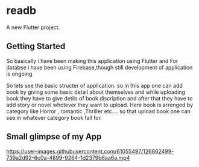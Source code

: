 # readb

A new Flutter project.

## Getting Started

So basically i have been making this application using Flutter and For databse i have been using Firebase,though still development of application is ongoing

So lets see the basic structer of application. 
so in this app one can add book by giving some basic detail about themselves and while uploading book they have to give detils of book discription and after that they have to add story or novel whotever they want to upload. 
Here book is arrenged by category like Horror , romantic ,Thriller etc....
so that upload book one can see in whatever category book fall for.

## Small glimpse of my App

https://user-images.githubusercontent.com/61055497/126862499-739a2d92-6c0a-4899-9264-1d2379b6aa6a.mp4


